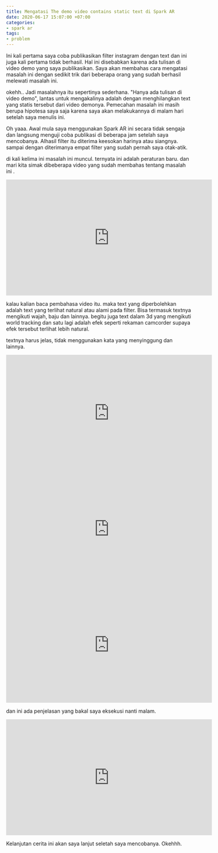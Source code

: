 ```yaml
---
title: Mengatasi The demo video contains static text di Spark AR
date: 2020-06-17 15:07:00 +07:00
categories:
- spark ar
tags:
- problem
---
```


Ini kali pertama saya coba publikasikan filter instagram dengan text dan ini juga kali pertama tidak berhasil. Hal ini disebabkan karena ada tulisan di video demo yang saya publikasikan. Saya akan membahas cara mengatasi masalah ini dengan sedikit trik dari beberapa orang yang sudah berhasil melewati masalah ini.

<!-- more -->

okehh.. Jadi masalahnya itu sepertinya sederhana. "Hanya ada tulisan di video demo", lantas untuk mengakalinya adalah dengan menghilangkan text yang statis tersebut dari video demonya. Pemecahan masalah ini masih berupa hipotesa saya saja karena saya akan melakukannya di malam hari setelah saya menulis ini.

Oh yaaa. Awal mula saya menggunakan Spark AR ini secara tidak sengaja dan langsung menguji coba publikasi di beberapa jam setelah saya mencobanya. Alhasil filter itu diterima keesokan harinya atau siangnya. sampai dengan diterimanya empat filter yang sudah pernah saya otak-atik. 

di kali kelima ini masalah ini muncul. ternyata ini adalah peraturan baru. dan mari kita simak dibeberapa video yang sudah membahas tentang masalah ini .

<iframe width="560" height="315" src="https://www.youtube.com/embed/uIx2oSYdoLY?start=62" frameborder="0" allow="accelerometer; autoplay; encrypted-media; gyroscope; picture-in-picture" allowfullscreen></iframe>

kalau kalian baca pembahasa video itu. maka text yang diperbolehkan adalah text yang terlihat natural atau alami pada filter. Bisa termasuk textnya mengikuti wajah, baju dan lainnya. begitu juga text dalam 3d yang mengikuti world tracking dan satu lagi adalah efek seperti rekaman camcorder supaya efek tersebut terlihat lebih natural.

textnya harus jelas, tidak menggunakan kata yang menyinggung dan lainnya. 

<iframe width="560" height="315" src="https://www.youtube.com/watch?v=AE2Sa2H8Cik" frameborder="0" allow="accelerometer; autoplay; encrypted-media; gyroscope; picture-in-picture" allowfullscreen></iframe>

<iframe width="560" height="315" src="https://www.youtube.com/watch?v=uZ1Y7Dn-baU" frameborder="0" allow="accelerometer; autoplay; encrypted-media; gyroscope; picture-in-picture" allowfullscreen></iframe>

<iframe width="560" height="315" src="https://www.youtube.com/embed/hUSUokuy2xQ?start=62" frameborder="0" allow="accelerometer; autoplay; encrypted-media; gyroscope; picture-in-picture" allowfullscreen></iframe>

dan ini ada penjelasan yang bakal saya eksekusi nanti malam. 

<iframe width="560" height="315" src="https://www.youtube.com/embed/rAE6OWNpIxY?start=62" frameborder="0" allow="accelerometer; autoplay; encrypted-media; gyroscope; picture-in-picture" allowfullscreen></iframe>

Kelanjutan cerita ini akan saya lanjut seletah saya mencobanya. Okehhh.